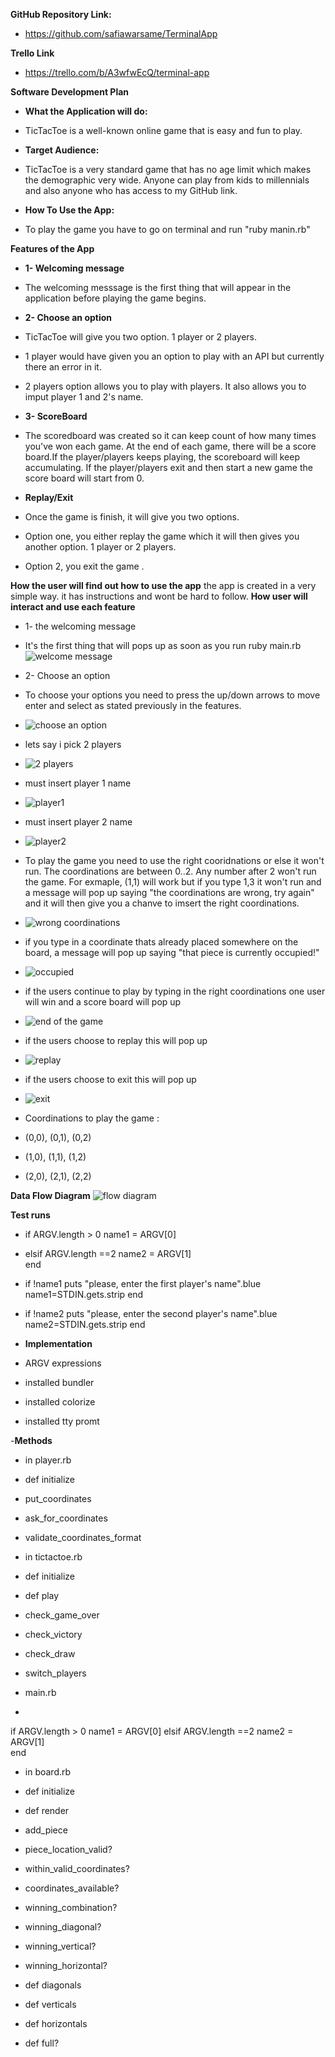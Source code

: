 **GitHub Repository Link:**
- https://github.com/safiawarsame/TerminalApp

**Trello Link**
- https://trello.com/b/A3wfwEcQ/terminal-app 

**Software Development Plan**

- **What the Application will do:**
- TicTacToe is a well-known online game that is easy and fun to play.

- **Target Audience:**
- TicTacToe is a very standard game that has no age limit which makes the demographic very wide. Anyone can play from kids to millennials and also anyone who has access to my GitHub link.
- **How To Use the App:**
- To play the game you have to go on terminal and run "ruby manin.rb" 

**Features of the App**

- **1- Welcoming message**
- The welcoming messsage is the first thing that will appear in the application before playing the game begins.

- **2- Choose an option**

- TicTacToe will give you two option. 1 player or 2 players.
- 1 player would have given you an option to play with an API but currently there an error in it.
- 2 players option allows you to play with players. It also allows you to imput player 1 and 2's name. 

- **3- ScoreBoard**
- The scoredboard was created so it can keep count of how many times you've won each game. At the end of each game, there will be a score board.If the player/players keeps playing, the scoreboard will keep accumulating. If the player/players exit and then start a new game the score board will start from 0.

- **Replay/Exit**
- Once the game is finish, it will give you two options. 
- Option one, you either replay the game which it will then gives you another option. 1 player or 2 players.
- Option 2, you exit the game .


**How the user will find out how to use the app**
the app is created in a very simple way. it has instructions and wont be hard to follow.
**How user will interact and use each feature**

- 1- the welcoming message 
- It's the first thing that will pops up as soon as you run ruby main.rb 
![welcome message](./docs/welcomingmessage.png)

- 2- Choose an option
- To choose your options you need to press the up/down arrows to move enter and select
as stated previously in the features.

- ![choose an option](./docs/chooseanoption.png)

- lets say i pick 2 players

- ![2 players](./docs/2players.png)
- must insert player 1 name 
- ![player1](./docs/player1name.png)

- must insert player 2 name
- ![player2](./docs/player2name.png)

- To play the game you need to use the right cooridnations or else it won't run. The coordinations are between 0..2. Any number after 2 won't run the game. For exmaple, (1,1) will work but if you type 1,3 it won't run and a message will pop up saying "the coordinations are wrong, try again" and it will then give you a chanve to imsert the right coordinations.
- ![wrong coordinations](./docs/wrongcoordinations.png)

- if you type in a coordinate thats already placed somewhere on the board, a message will pop up saying "that piece is currently occupied!"
 - ![occupied](./docs/occupied.png)

 - if the users continue to play by typing in the right coordinations one user will win and a score board will pop up 
 - ![end of the game](./docs/endofthegame.png)

 - if the users choose to replay this will pop up 
  - ![replay](./docs/replay.png)

 - if the users choose to exit this will pop up 
 - ![exit](./docs/exit.png)

 -  Coordinations to play the game :
 - (0,0), (0,1), (0,2)
 - (1,0), (1,1), (1,2)
 - (2,0), (2,1), (2,2)

**Data Flow Diagram**
![flow diagram](./docs/flowdiagram.png)

**Test runs**

- if ARGV.length > 0
    name1 = ARGV[0]
- elsif ARGV.length ==2
    name2 = ARGV[1]   
end 
- if !name1
 puts "please, enter the first player's name".blue
 name1=STDIN.gets.strip 
end
- if !name2
 puts "please, enter the second player's name".blue
 name2=STDIN.gets.strip 
 end


- **Implementation**

- ARGV expressions
- installed bundler
- installed colorize
- installed tty promt

-**Methods**
-  in player.rb

- def initialize
- put_coordinates
- ask_for_coordinates
- validate_coordinates_format

- in tictactoe.rb

- def initialize
- def play
- check_game_over
- check_victory
- check_draw
- switch_players
   
- main.rb
- 
if ARGV.length > 0
    name1 = ARGV[0]
elsif ARGV.length ==2
    name2 = ARGV[1]   
end 

- in board.rb

- def initialize
- def render
- add_piece
- piece_location_valid?
- within_valid_coordinates?
- coordinates_available?
- winning_combination?
- winning_diagonal?
- winning_vertical?
- winning_horizontal?
- def diagonals
- def verticals
- def horizontals
- def full?